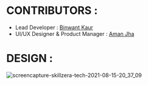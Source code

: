 # CONTRIBUTORS :

- Lead Developer : [Binwant Kaur](https://github.com/kbinwant31)
- UI/UX Designer & Product Manager : [Aman Jha](https://github.com/inofficialamanjha)

# DESIGN :

![screencapture-skillzera-tech-2021-08-15-20_37_09](https://user-images.githubusercontent.com/75173703/129483918-642b5725-f2cc-4bc1-809a-3e1fde015a3c.png)
